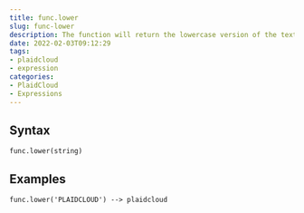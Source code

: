```yaml
---
title: func.lower
slug: func-lower
description: The function will return the lowercase version of the text string given.
date: 2022-02-03T09:12:29
tags:
- plaidcloud
- expression
categories:
- PlaidCloud
- Expressions
---
```



## Syntax



```
func.lower(string)
```


## Examples



```
func.lower('PLAIDCLOUD') --> plaidcloud
```
